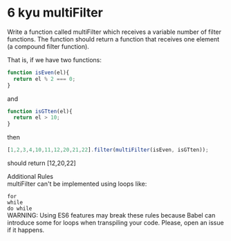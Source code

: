 # 6 kyu multiFilter

Write a function called multiFilter which receives a variable number of filter functions. The function should return a function that receives one element (a compound filter function).

That is, if we have two functions:

```js
function isEven(el){
  return el % 2 === 0;
}
```

and

```js
function isGTten(el){
  return el > 10;
}
```

then

```js
[1,2,3,4,10,11,12,20,21,22].filter(multiFilter(isEven, isGTten));
```

should return [12,20,22]

Additional Rules  
multiFilter can't be implemented using loops like:

`for`  
`while`  
`do while`  
WARNING: Using ES6 features may break these rules because Babel can introduce some for loops when transpiling your code. Please, open an issue if it happens.
